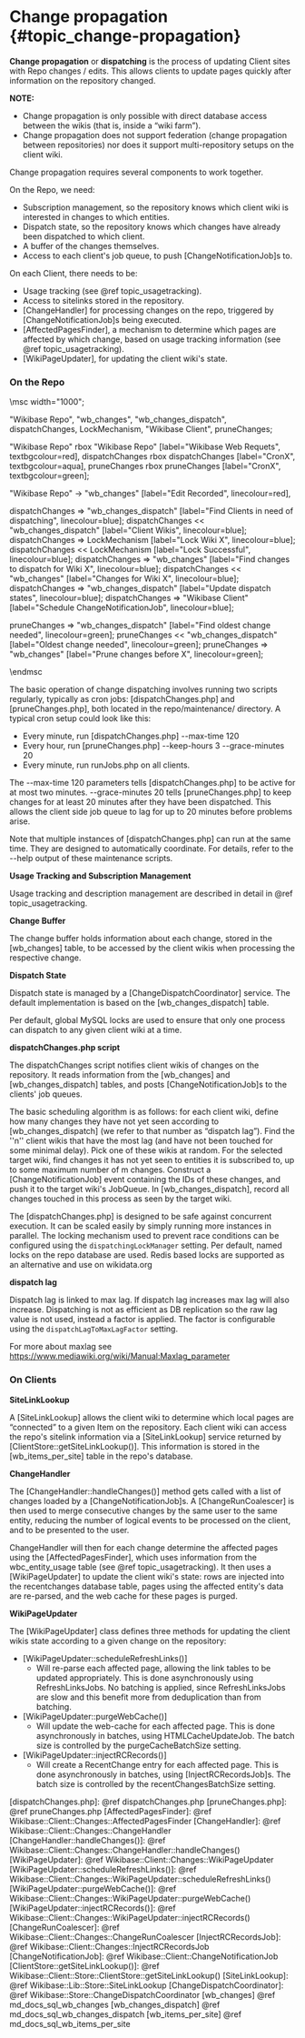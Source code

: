 # Change propagation {#topic_change-propagation}

**Change propagation** or **dispatching** is the process of updating Client sites with Repo changes / edits.
This allows clients to update pages quickly after information on the repository changed.

**NOTE:**
 - Change propagation is only possible with direct database access between the wikis (that is, inside a “wiki farm”).
 - Change propagation does not support federation (change propagation between repositories) nor does it support multi-repository setups on the client wiki.

Change propagation requires several components to work together.

On the Repo, we need:

* Subscription management, so the repository knows which client wiki is interested in changes to which entities.
* Dispatch state, so the repository knows which changes have already been dispatched to which client.
* A buffer of the changes themselves.
* Access to each client's job queue, to push [ChangeNotificationJob]s to.

On each Client, there needs to be:

* Usage tracking (see @ref topic_usagetracking).
* Access to sitelinks stored in the repository.
* [ChangeHandler] for processing changes on the repo, triggered by [ChangeNotificationJob]s being executed.
* [AffectedPagesFinder], a mechanism to determine which pages are affected by which change, based on usage tracking information (see @ref topic_usagetracking).
* [WikiPageUpdater], for updating the client wiki's state.

### On the Repo

\msc
  width="1000";

  "Wikibase Repo",
  "wb_changes",
  "wb_changes_dispatch",
  dispatchChanges,
  LockMechanism,
  "Wikibase Client",
  pruneChanges;

  "Wikibase Repo" rbox "Wikibase Repo" [label="Wikibase Web Requets", textbgcolour=red],
  dispatchChanges rbox dispatchChanges [label="CronX", textbgcolour=aqua],
  pruneChanges rbox pruneChanges [label="CronX", textbgcolour=green];

  "Wikibase Repo" -> "wb_changes" [label="Edit Recorded", linecolour=red],

  dispatchChanges => "wb_changes_dispatch" [label="Find Clients in need of dispatching", linecolour=blue];
  dispatchChanges << "wb_changes_dispatch" [label="Client Wikis", linecolour=blue];
  dispatchChanges => LockMechanism [label="Lock Wiki X", linecolour=blue];
  dispatchChanges << LockMechanism [label="Lock Successful", linecolour=blue];
  dispatchChanges => "wb_changes" [label="Find changes to dispatch for Wiki X", linecolour=blue];
  dispatchChanges << "wb_changes" [label="Changes for Wiki X", linecolour=blue];
  dispatchChanges => "wb_changes_dispatch" [label="Update dispatch states", linecolour=blue];
  dispatchChanges => "Wikibase Client" [label="Schedule ChangeNotificationJob", linecolour=blue];

  pruneChanges => "wb_changes_dispatch" [label="Find oldest change needed", linecolour=green];
  pruneChanges << "wb_changes_dispatch" [label="Oldest change needed", linecolour=green];
  pruneChanges => "wb_changes" [label="Prune changes before X", linecolour=green];

\endmsc

The basic operation of change dispatching involves running two scripts regularly, typically as cron jobs: [dispatchChanges.php] and [pruneChanges.php], both located in the repo/maintenance/ directory.
A typical cron setup could look like this:

* Every minute, run [dispatchChanges.php] --max-time 120
* Every hour, run [pruneChanges.php] --keep-hours 3 --grace-minutes 20
* Every minute, run runJobs.php on all clients.

The --max-time 120 parameters tells [dispatchChanges.php] to be active for at most two minutes. --grace-minutes 20 tells [pruneChanges.php] to keep changes for at least 20 minutes after they have been dispatched.
This allows the client side job queue to lag for up to 20 minutes before problems arise.

Note that multiple instances of [dispatchChanges.php] can run at the same time.
They are designed to automatically coordinate. For details, refer to the --help output of these maintenance scripts.

**Usage Tracking and Subscription Management**

Usage tracking and description management are described in detail in @ref topic_usagetracking.

**Change Buffer**

The change buffer holds information about each change, stored in the [wb_changes] table, to be accessed by the client wikis when processing the respective change.

**Dispatch State**

Dispatch state is managed by a [ChangeDispatchCoordinator] service.
The default implementation is based on the [wb_changes_dispatch] table.

Per default, global MySQL locks are used to ensure that only one process can dispatch to any given client wiki at a time.

**dispatchChanges.php script**

The dispatchChanges script notifies client wikis of changes on the repository.
It reads information from the [wb_changes] and [wb_changes_dispatch] tables, and posts [ChangeNotificationJob]s to the clients' job queues.

The basic scheduling algorithm is as follows: for each client wiki, define how many changes they have not yet seen according to [wb_changes_dispatch] (we refer to that number as “dispatch lag”).
Find the ''n'' client wikis that have the most lag (and have not been touched for some minimal delay).
Pick one of these wikis at random. For the selected target wiki, find changes it has not yet seen to entities it is subscribed to, up to some maximum number of m changes.
Construct a [ChangeNotificationJob] event containing the IDs of these changes, and push it to the target wiki's JobQueue.
In [wb_changes_dispatch], record all changes touched in this process as seen by the target wiki.

The [dispatchChanges.php] is designed to be safe against concurrent execution.
It can be scaled easily by simply running more instances in parallel.
The locking mechanism used to prevent race conditions can be configured using the `dispatchingLockManager` setting.
Per default, named locks on the repo database are used.
Redis based locks are supported as an alternative and use on wikidata.org

**dispatch lag**

Dispatch lag is linked to max lag.
If dispatch lag increases max lag will also increase.
Dispatching is not as efficient as DB replication so the raw lag value is not used, instead a factor is applied.
The factor is configurable using the `dispatchLagToMaxLagFactor` setting.

For more about maxlag see https://www.mediawiki.org/wiki/Manual:Maxlag_parameter

### On Clients

**SiteLinkLookup**

A [SiteLinkLookup] allows the client wiki to determine which local pages are “connected” to a given Item on the repository.
Each client wiki can access the repo's sitelink information via a [SiteLinkLookup] service returned by [ClientStore::getSiteLinkLookup()].
This information is stored in the [wb_items_per_site] table in the repo's database.

**ChangeHandler**

The [ChangeHandler::handleChanges()] method gets called with a list of changes loaded by a [ChangeNotificationJob]s.
A [ChangeRunCoalescer] is then used to merge consecutive changes by the same user to the same entity, reducing the number of logical events to be processed on the client, and to be presented to the user.

ChangeHandler will then for each change determine the affected pages using the [AffectedPagesFinder], which uses information from the wbc_entity_usage table (see @ref topic_usagetracking).
It then uses a [WikiPageUpdater] to update the client wiki's state: rows are injected into the recentchanges database table, pages using the affected entity's data are re-parsed, and the web cache for these pages is purged.

**WikiPageUpdater**

The [WikiPageUpdater] class defines three methods for updating the client wikis state according to a given change on the repository:

* [WikiPageUpdater::scheduleRefreshLinks()]
  * Will re-parse each affected page, allowing the link tables to be updated appropriately. This is done asynchronously using RefreshLinksJobs. No batching is applied, since RefreshLinksJobs are slow and this benefit more from deduplication than from batching.
* [WikiPageUpdater::purgeWebCache()]
  * Will update the web-cache for each affected page. This is done asynchronously in batches, using HTMLCacheUpdateJob. The batch size is controlled by the purgeCacheBatchSize setting.
* [WikiPageUpdater::injectRCRecords()]
  * Will create a RecentChange entry for each affected page. This is done asynchronously in batches, using [InjectRCRecordsJob]s. The batch size is controlled by the recentChangesBatchSize setting.

[dispatchChanges.php]: @ref dispatchChanges.php
[pruneChanges.php]: @ref pruneChanges.php
[AffectedPagesFinder]: @ref Wikibase::Client::Changes::AffectedPagesFinder
[ChangeHandler]: @ref Wikibase::Client::Changes::ChangeHandler
[ChangeHandler::handleChanges()]: @ref Wikibase::Client::Changes::ChangeHandler::handleChanges()
[WikiPageUpdater]: @ref Wikibase::Client::Changes::WikiPageUpdater
[WikiPageUpdater::scheduleRefreshLinks()]: @ref Wikibase::Client::Changes::WikiPageUpdater::scheduleRefreshLinks()
[WikiPageUpdater::purgeWebCache()]: @ref Wikibase::Client::Changes::WikiPageUpdater::purgeWebCache()
[WikiPageUpdater::injectRCRecords()]: @ref Wikibase::Client::Changes::WikiPageUpdater::injectRCRecords()
[ChangeRunCoalescer]: @ref Wikibase::Client::Changes::ChangeRunCoalescer
[InjectRCRecordsJob]: @ref Wikibase::Client::Changes::InjectRCRecordsJob
[ChangeNotificationJob]: @ref Wikibase::Client::ChangeNotificationJob
[ClientStore::getSiteLinkLookup()]: @ref Wikibase::Client::Store::ClientStore::getSiteLinkLookup()
[SiteLinkLookup]: @ref Wikibase::Lib::Store::SiteLinkLookup
[ChangeDispatchCoordinator]: @ref Wikibase::Store::ChangeDispatchCoordinator
[wb_changes] @ref md_docs_sql_wb_changes
[wb_changes_dispatch] @ref md_docs_sql_wb_changes_dispatch
[wb_items_per_site] @ref md_docs_sql_wb_items_per_site
